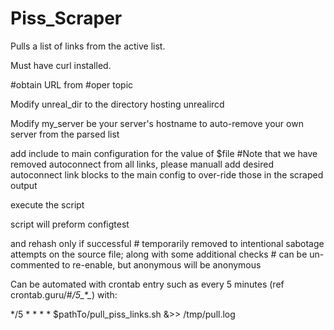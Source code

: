 # Piss_Scraper

Pulls a list of links from the active list.

Must have curl installed.

#obtain URL from #oper topic

Modify unreal_dir to the directory hosting unrealircd

Modify my_server be your server's hostname to auto-remove your own server from the parsed list

add include to main configuration for the value of $file #Note that we have removed autoconnect from all links, please manuall add desired autoconnect link blocks to the main config to over-ride those in the scraped output

execute the script

script will preform configtest

and rehash only if successful # temporarily removed to intentional sabotage attempts on the source file; along with some additional checks # can be un-commented to re-enable, but anonymous will be anonymous

Can be automated with crontab entry such as every 5 minutes (ref crontab.guru/#*/5_*_*_*_*) with:

*/5 * * * * $pathTo/pull_piss_links.sh &>> /tmp/pull.log
